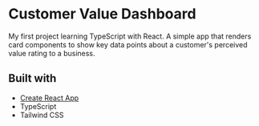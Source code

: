 # Customer Value Dashboard

My first project learning TypeScript with React. A simple app that renders card components to show key data points about a customer's perceived value rating to a business.

## Built with

- [Create React App](https://create-react-app.dev/docs/adding-typescript/)
- TypeScript
- Tailwind CSS
